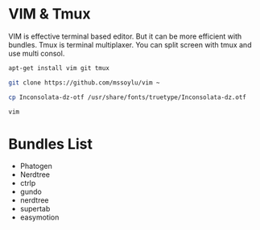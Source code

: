 VIM & Tmux
========

VIM is effective terminal based editor. But it can be more efficient with bundles. 
Tmux is  terminal multiplaxer. You can split screen with tmux and use multi consol.

```bash
apt-get install vim git tmux

git clone https://github.com/mssoylu/vim ~

cp Inconsolata-dz-otf /usr/share/fonts/truetype/Inconsolata-dz.otf

vim

```

Bundles List
========
- Phatogen
- Nerdtree 
- ctrlp
- gundo
- nerdtree
- supertab
- easymotion

